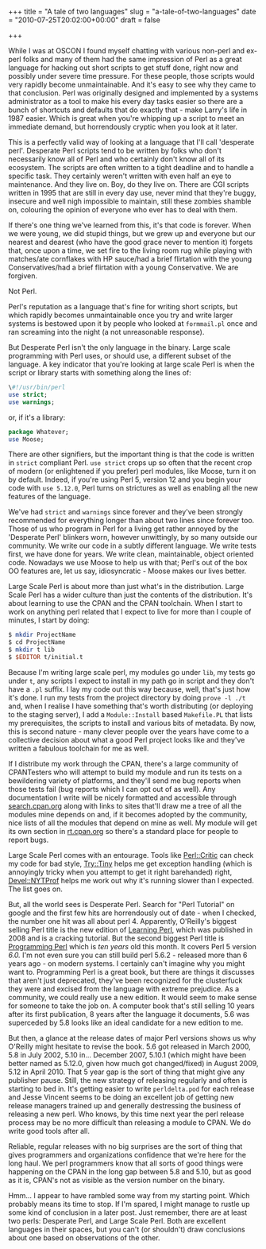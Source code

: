 +++
title = "A tale of two languages"
slug = "a-tale-of-two-languages"
date = "2010-07-25T20:02:00+00:00"
draft = false

+++

While I was at OSCON I found myself chatting with various non-perl and ex-perl folks and many of them had the same impression of Perl as a great language for hacking out short scripts to get stuff done, right now and possibly under severe time pressure. For these people, those scripts would very rapidly become unmaintainable. And it's easy to see why they came to that conclusion. Perl was originally designed and implemented by a systems administrator as a tool to make his every day tasks easier so there are a bunch of shortcuts and defaults that do exactly that - make Larry's life in 1987 easier. Which is great when you're whipping up a script to meet an immediate demand, but horrendously cryptic when you look at it later.

This is a perfectly valid way of looking at a language that I'll call 'desperate perl'. Desperate Perl scripts tend to be written by folks who don't necessarily know all of Perl and who certainly don't know all of its ecosystem. The scripts are often written to a tight deadline and to handle a specific task. They certainly weren't written with even half an eye to maintenance. And they live on. Boy, do they live on. There are CGI scripts written in 1995 that are still in every day use, never mind that they're buggy, insecure and well nigh impossible to maintain, still these zombies shamble on, colouring the opinion of everyone who ever has to deal with them.

If there's one thing we've learned from this, it's that code is forever. When we were young, we did stupid things, but we grew up and everyone but our nearest and dearest (who have the good grace never to mention it) forgets that, once upon a time, we set fire to the living room rug while playing with matches/ate cornflakes with HP sauce/had a brief flirtation with the young Conservatives/had a brief flirtation with a young Conservative. We are forgiven.

Not Perl.

Perl's reputation as a language that's fine for writing short scripts, but which rapidly becomes unmaintainable once you try and write larger systems is bestowed upon it by people who looked at `formmail.pl` once and ran screaming into the night (a not unreasonable response).

But Desperate Perl isn't the only language in the binary. Large scale programming with Perl uses, or should use, a different subset of the language. A key indicator that you're looking at large scale Perl is when the script or library starts with something along the lines of:

```perl
\#!/usr/bin/perl
use strict;
use warnings;
```

or, if it's a library:

```perl
package Whatever;
use Moose;
```
There are other signifiers, but the important thing is that the code is written in `strict` compliant Perl. `use strict` crops up so often that the recent crop of modern (or enlightened if you prefer) perl modules, like Moose, turn it on by default. Indeed, if you're using Perl 5, version 12 and you begin your code with `use 5.12.0`, Perl turns on strictures as well as enabling all the new features of the language.

We've had `strict` and `warnings` since forever and they've been strongly recommended for everything longer than about two lines since forever too. Those of us who program in Perl for a living get rather annoyed by the 'Desperate Perl' blinkers worn, however unwittingly, by so many outside our community. We write our code in a subtly different language. We write tests first, we have done for years. We write clean, maintainable, object oriented code. Nowadays we use Moose to help us with that; Perl's out of the box OO features are, let us say, idiosyncratic - Moose makes our lives better.

Large Scale Perl is about more than just what's in the distribution. Large Scale Perl has a wider culture than just the contents of the distribution. It's about learning to use the CPAN and the CPAN toolchain. When I start to work on anything perl related that I expect to live for more than I couple of minutes, I start by doing:

```perl
$ mkdir ProjectName
$ cd ProjectName
$ mkdir t lib
$ $EDITOR t/initial.t
```

Because I'm writing large scale perl, my modules go under `lib`, my tests go under `t`, any scripts I expect to install in my path go in script and they don't have a `.pl` suffix. I lay my code out this way because, well, that's just how it's done. I run my tests from the project directory by doing `prove -l ./t` and, when I realise I have something that's worth distributing (or deploying to the staging server), I add a `Module::Install` based `Makefile.PL` that lists my prerequisites, the scripts to install and various bits of metadata. By now, this is second nature - many clever people over the years have come to a collective decision about what a good Perl project looks like and they've written a fabulous toolchain for me as well.

If I distribute my work through the CPAN, there's a large community of CPANTesters who will attempt to build my module and run its tests on a bewildering variety of platforms, and they'll send me bug reports when those tests fail (bug reports which I can opt out of as well). Any documentation I write will be nicely formatted and accessible through [search.cpan.org](http://search.cpan.org) along with links to sites that'll draw me a tree of all the modules mine depends on and, if it becomes adopted by the community, nice lists of all the modules that depend on mine as well. My module will get its own section in [rt.cpan.org](http://rt.cpan.org) so there's a standard place for people to report bugs.

Large Scale Perl comes with an entourage. Tools like [Perl::Critic](http://search.cpan.org/dist/Perl-Critic/) can check my code for bad style, [Try::Tiny](http://search.cpan.org.uk/dist/Try-Tiny) helps me get exception handling (which is annoyingly tricky when you attempt to get it right barehanded) right, [Devel::NYTProf](http://search.cpan.org/dist/Devel-NYTProf) helps me work out why it's running slower than I expected. The list goes on.

But, all the world sees is Desperate Perl. Search for "Perl Tutorial" on google and the first few hits are horrendously out of date - when I checked, the number one hit was all about perl 4. Apparently, O'Reilly's biggest selling Perl title is the new edition of [Learning Perl](http://oreilly.com/catalog/9780596520113/), which was published in 2008 and is a cracking tutorial. But the second biggest Perl title is [Programming Perl](http://oreilly.com/catalog/9780596000271/) which is *ten years* old this month. It covers Perl 5 version <em>6.0.</em> I'm not even sure you can still build perl 5.6.2 - released more than 6 years ago - on modern systems. I certainly can't imagine why you might want to. Programming Perl is a great book, but there are things it discusses that aren't just deprecated, they've been recognized for the clusterfuck they were and excised from the language with extreme prejudice. As a community, we could really use a new edition. It would seem to make sense for someone to take the job on. A computer book that's still selling 10 years after its first publication, 8 years after the language it documents, 5.6 was superceded by 5.8 looks like an ideal candidate for a new edition to me.

But then, a glance at the release dates of major Perl versions shows us why O'Reilly might hesitate to revise the book. 5.6 got released in March 2000, 5.8 in July 2002, 5.10 in... December 2007, 5.10.1 (which might have been better named as 5.12.0, given how much got changed/fixed) in August 2009, 5.12 in April 2010. That 5 year gap is the sort of thing that might give any publisher pause. Still, the new strategy of releasing regularly and often is starting to bed in. It's getting easier to write `perldelta.pod` for each release and Jesse Vincent seems to be doing an excellent job of getting new release managers trained up and generally destressing the business of releasing a new perl. Who knows, by this time next year the perl release process may be no more difficult than releasing a module to CPAN. We do write good tools after all.

Reliable, regular releases with no big surprises are the sort of thing that gives programmers and organizations confidence that we're here for the long haul. We perl programmers know that all sorts of good things were happening on the CPAN in the long gap between 5.8 and 5.10, but as good as it is, CPAN's not as visible as the version number on the binary.

Hmm... I appear to have rambled some way from my starting point. Which probably means its time to stop. If I'm spared, I might manage to rustle up some kind of conclusion in a later post. Just remember, there are at least two perls: Desperate Perl, and Large Scale Perl. Both are excellent languages in their spaces, but you can't (or shouldn't) draw conclusions about one based on observations of the other.
